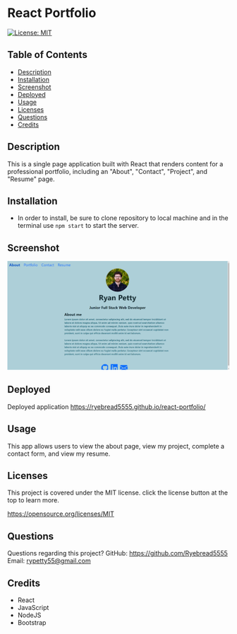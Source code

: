 # React Portfolio

[![License: MIT](https://img.shields.io/badge/License-MIT-yellow.svg)](https://opensource.org/licenses/MIT)

## Table of Contents

- [Description](#description)
- [Installation](#installation)
- [Screenshot](#screenshot)
- [Deployed](#deployed)
- [Usage](#usage)
- [Licenses](#license)
- [Questions](#questions)
- [Credits](#credits)

## Description

This is a single page application built with React that renders content for a professional portfolio, including an "About", "Contact", "Project", and "Resume" page.

## Installation

- In order to install, be sure to clone repository to local machine and in the terminal use `npm start` to start the server.

## Screenshot

![](./src/assets/react-portfolio-image.png)

## Deployed

Deployed application https://ryebread5555.github.io/react-portfolio/

## Usage

This app allows users to view the about page, view my project, complete a contact form, and view my resume.

## Licenses

This project is covered under the MIT license. click the license button at the top to learn more.

https://opensource.org/licenses/MIT

## Questions

Questions regarding this project?
GitHub: https://github.com/Ryebread5555
Email: rypetty55@gmail.com

## Credits

- React
- JavaScript
- NodeJS
- Bootstrap
